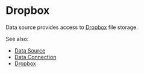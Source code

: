 <!-- TITLE: Dropbox -->
<!-- SUBTITLE: -->

# Dropbox

Data source provides access to [Dropbox](https://www.dropbox.com) file storage.

See also:

  * [Data Source](data-source.md)
  * [Data Connection](data-connection.md)
  * [Dropbox](https://www.dropbox.com)
